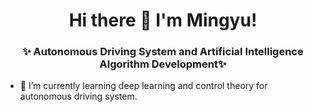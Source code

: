 <h1 align="center">Hi there 👋 I'm Mingyu!</h1>

<h3 align="center">✨ Autonomous Driving System and Artificial Intelligence Algorithm Development✨</h3> 

- 🌱 I’m currently learning deep learning and control theory for autonomous driving system.

<!--
**MinkyPark/MinkyPark** is a ✨ _special_ ✨ repository because its `README.md` (this file) appears on your GitHub profile.

Here are some ideas to get you started:

- 🔭 I’m currently working on 
- 🌱 I’m currently learning ...
- 👯 I’m looking to collaborate on ...
- 🤔 I’m looking for help with ...
- 💬 Ask me about ...
- 📫 How to reach me: ...
- 😄 Pronouns: ...
- ⚡ Fun fact: ...
-->
